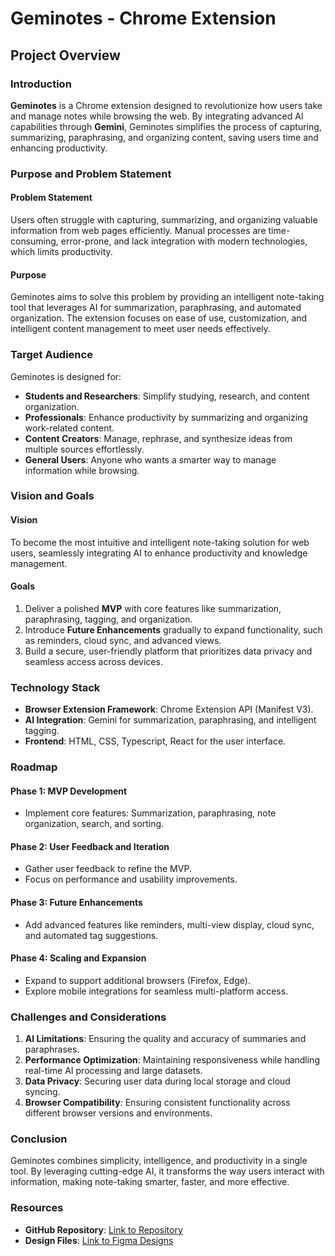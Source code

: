 # Geminotes - Chrome Extension

## Project Overview

### Introduction

**Geminotes** is a Chrome extension designed to revolutionize how users take and manage notes while browsing the web. By integrating advanced AI capabilities through **Gemini**, Geminotes simplifies the process of capturing, summarizing, paraphrasing, and organizing content, saving users time and enhancing productivity.

### Purpose and Problem Statement

#### Problem Statement

Users often struggle with capturing, summarizing, and organizing valuable information from web pages efficiently. Manual processes are time-consuming, error-prone, and lack integration with modern technologies, which limits productivity.

#### Purpose

Geminotes aims to solve this problem by providing an intelligent note-taking tool that leverages AI for summarization, paraphrasing, and automated organization. The extension focuses on ease of use, customization, and intelligent content management to meet user needs effectively.

### Target Audience

Geminotes is designed for:

-   **Students and Researchers**: Simplify studying, research, and content organization.
-   **Professionals**: Enhance productivity by summarizing and organizing work-related content.
-   **Content Creators**: Manage, rephrase, and synthesize ideas from multiple sources effortlessly.
-   **General Users**: Anyone who wants a smarter way to manage information while browsing.

### Vision and Goals

#### Vision

To become the most intuitive and intelligent note-taking solution for web users, seamlessly integrating AI to enhance productivity and knowledge management.

#### Goals

1. Deliver a polished **MVP** with core features like summarization, paraphrasing, tagging, and organization.
2. Introduce **Future Enhancements** gradually to expand functionality, such as reminders, cloud sync, and advanced views.
3. Build a secure, user-friendly platform that prioritizes data privacy and seamless access across devices.

### Technology Stack

-   **Browser Extension Framework**: Chrome Extension API (Manifest V3).
-   **AI Integration**: Gemini for summarization, paraphrasing, and intelligent tagging.
-   **Frontend**: HTML, CSS, Typescript, React for the user interface.

### Roadmap

#### Phase 1: **MVP Development**

-   Implement core features: Summarization, paraphrasing, note organization, search, and sorting.

#### Phase 2: **User Feedback and Iteration**

-   Gather user feedback to refine the MVP.
-   Focus on performance and usability improvements.

#### Phase 3: **Future Enhancements**

-   Add advanced features like reminders, multi-view display, cloud sync, and automated tag suggestions.

#### Phase 4: **Scaling and Expansion**

-   Expand to support additional browsers (Firefox, Edge).
-   Explore mobile integrations for seamless multi-platform access.

### Challenges and Considerations

1. **AI Limitations**: Ensuring the quality and accuracy of summaries and paraphrases.
2. **Performance Optimization**: Maintaining responsiveness while handling real-time AI processing and large datasets.
3. **Data Privacy**: Securing user data during local storage and cloud syncing.
4. **Browser Compatibility**: Ensuring consistent functionality across different browser versions and environments.

### Conclusion

Geminotes combines simplicity, intelligence, and productivity in a single tool. By leveraging cutting-edge AI, it transforms the way users interact with information, making note-taking smarter, faster, and more effective.

### Resources

-   **GitHub Repository**: [Link to Repository](https://github.com/STRIX-DEV-ORG/geminotes)
-   **Design Files**: [Link to Figma Designs](https://www.figma.com/design/jdN0m6j9M1rFf6vqLj4G9U/Geminotes?node-id=0-1&t=Vx4G1K2tINxOJxjy-1)
